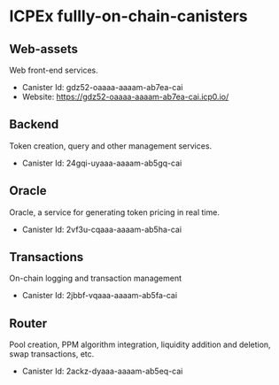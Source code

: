 # ICPEx fullly-on-chain-canisters
## Web-assets
Web front-end services.
* Canister Id: gdz52-oaaaa-aaaam-ab7ea-cai
* Website: https://gdz52-oaaaa-aaaam-ab7ea-cai.icp0.io/

## Backend
Token creation, query and other management services.
* Canister Id: 24gqi-uyaaa-aaaam-ab5gq-cai

## Oracle
Oracle, a service for generating token pricing in real time.
* Canister Id: 2vf3u-cqaaa-aaaam-ab5ha-cai

## Transactions
On-chain logging and transaction management
* Canister Id: 2jbbf-vqaaa-aaaam-ab5fa-cai

## Router
Pool creation, PPM algorithm integration, liquidity addition and deletion, swap transactions, etc.
* Canister Id: 2ackz-dyaaa-aaaam-ab5eq-cai

